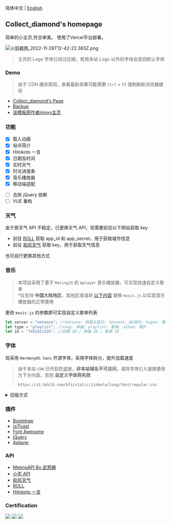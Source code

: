 简体中文 | [English](./README_EN.md)

<p>
<strong><h2>Collect_diamond's homepage</h2></strong>
简单的小主页,符合审美。 使用了Vercel平台部署。
</p>

![火狐截图_2022-11-28T12-42-22.383Z.png](https://s2.loli.net/2022/11/28/3bHVhDJvz6t2KAC.png)

>主页的 Logo 字体已经过压缩，若用本站 Logo 以外的字母会变回默认字体

### Demo

>由于 CDN 缓存原因，查看最新效果可能需要 `Ctrl` + `F5` 强制刷新浏览器缓存

- [Collect_diamond's Page](https://collect-diamond.top)
- [Backup](https://collect-diamond.tk/)
- [该模板原作者imsyy主页](https://www.imsyy.top/)

### 功能

- [x] 载入动画
- [x] 站点简介
- [x] Hitokoto 一言
- [x] 日期及时间
- [x] 实时天气
- [x] 时光进度条
- [x] 音乐播放器
- [x] 移动端适配

* [ ] 去除 jQuery 依赖
* [ ] VUE 重构

### 天气

由于原天气 API 不稳定，已更换天气 API，现需要前往以下网站获取 key

- 前往 [ROLL](https://www.mxnzp.com/doc/list) 获取 app_id 和 app_secret，用于获取城市信息
- 前往 [和风天气](https://dev.qweather.com/) 获取 key，用于获取天气信息

也可自行更换其他方式

<!-- ### 配置

本项目采用 `json` 文件来配置站点内容，该配置不受版本更新影响，可将自定义配置写入 `setting.json` 以更改页面内容

<details>
<summary>配置说明</summary>

```json
{
    "title": "网页标题",
    "description": "网页简短介绍",
    "keywords": "网页关键词",
    "author": "网页作者",
    "logo_img": "Logo图片路径",
    "logo_text_1": "域名前缀",
    "logo_text_2": "域名后缀",
    "des_title": [
        "Hello World !", //站点介绍标题
        "Unknown" //站点介绍内容
    ],
    "des_title_change": [
        "Oops !", //站点介绍标题点击后文字
        "Secret Mode on ( click again to disable )" //站点介绍内容点击后文字
    ],
    "github": "Collect-diamond", //Github 用户名
    "qq": "3066703409", //QQ
    "email": "3066703409@qq.com", //Email电子邮件
    "tumblr": "Hilda0335", //Tumblr 用户名
    "twitter": "Hilda_0335", //Twitter用户名
    "weather_api": "https://www.yiketianqi.com", //天气 API
    "link_1": [
        "https://", //链接地址
        "fa-solid fa-blog", //图标类名
        "博客" //链接文字
    ],
    "link_2": [
        "https://",
        "fa-solid fa-cloud",
        "网盘"
    ],
    "wallpaper_api": [
        [
            "每日一图", //壁纸设置项名称
            "https://api.dujin.org/bing/1920.php" //壁纸图片链接
        ]
    ],
    "Copyright_year": "2020", //站点起始年份
    "Copyright_text": "Collect_diamond" //版权
}
```

</details> -->

### 音乐

>本项目采用了基于 `MetingJS` 的 `Aplayer` 音乐播放器，可实现快速自定义歌单  
>*仅支持 **中国大陆地区**，其他区域请将 [以下内容](https://cdn.jsdelivr.net/gh/imsyy/file/js/music/music-other.js) 替换 `music.js` 以实现音乐播放器的正常使用

更改 `music.js` 的参数即可实现自定义歌单列表

```js
let server = "netease"; //netease: 网易云音乐; tencent: QQ音乐; kugou: 酷狗音乐; xiami: 虾米; kuwo: 酷我
let type = "playlist"; //song: 单曲; playlist: 歌单; album: 唱片
let id = "7452421335"; //封面 ID / 单曲 ID / 歌单 ID
```

### 字体

现采用 `HarmonyOS Sans` 开源字体，采用字体拆分，提升加载速度

>由于本站 `CDN` 已开启防盗链，**非本站域名不可访问**，请将字体引入链接更改为下方内容，否则 **自定义字体将失效**
>
>`https://s1.hdslb.com/bfs/static/jinkela/long/font/regular.css`

<details>
<summary>旧版方式</summary>

>由于本项目引入了中文字体，需要压缩中文字体以提高网页加载速度（ 也可以取消使用中文字体 ）

#### 中文字体去除繁体

- 安装 `Python 3.7` 和 `pip`
- 运行 `pip install fonttools`
- 下载 [sc_unicode.txt](https://gist.githubusercontent.com/imaegoo/d64e5088b723c2e02c40985f55ff12db/raw/5ebd2ce49418c73459a9dfe050483409306a6c1d/sc_unicode.txt)
- 运行 `pyftsubset 字体名称.ttf --unicodes-file=sc_unicode.txt`

#### 字体进一步压缩

- 编译安装 `Google woff2`

```bash
sudo apt-get install -y git g++ make
git clone --recursive https://github.com/google/woff2.git
cd woff2
make clean all
```

- 再压缩字体

```
./woff2_compress ./字体名称.ttf
```

- 最终可对原字体进行缓加载，**先行加载压缩后的字体**

>详细信息可前往 [虹墨空间站](https://www.imaegoo.com/2020/chinese-font-compress/) 查看原文

</details>

### 插件

* [Bootstrap](https://getbootstrap.com/)
* [iziToast](https://izitoast.marcelodolza.com/)
* [Font Awesome](https://fontawesome.com/)
* [jQuery](https://jquery.com/)
* [Aplayer](https://aplayer.js.org/)

### API

* [MetingAPI By 武恩赐](https://api.wuenci.com/meting/api/)
* [小歪 API](https://api.ixiaowai.cn/)
* [和风天气](https://dev.qweather.com/)
* [ROLL](https://www.mxnzp.com/doc/list)
* [Hitokoto 一言](https://hitokoto.cn/)

### Certification<br>
<a title="SSL" target="_blank" href="https://myssl.com/collect-diamond.top?domain=collect-diamond.top"><img src="https://img.shields.io/badge/MySSL-安全认证-brightgreen"></a>&nbsp;<a title="CDN" target="_blank" href="https://cdnjs.com/"><img src="https://img.shields.io/badge/CDN-Cloudflare-blue"></a>&nbsp;<a title="Copyright" target="_blank" href="https://collect-diamond.top/"><img src="https://img.shields.io/badge/Copyright%20%C2%A9%202020--2022-Collect_diamond-red"></a>
